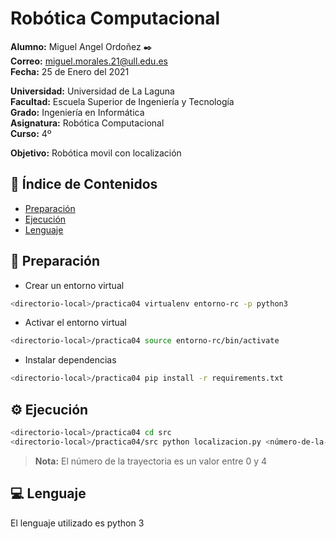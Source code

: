 # **Robótica Computacional**  
  
**Alumno:** Miguel Angel Ordoñez ✒️  
**Correo:** miguel.morales.21@ull.edu.es  
**Fecha:** 25 de Enero del 2021  

**Universidad:** Universidad de La Laguna  
**Facultad:** Escuela Superior de Ingeniería y Tecnología  
**Grado:** Ingeniería en Informática  
**Asignatura:** Robótica Computacional  
**Curso:** 4º  
  
**Objetivo:** Robótica movil con localización


## 📄 **Índice de Contenidos** 

- [ Preparación ](#preparation)
- [ Ejecución ](#execution)
- [ Lenguaje ](#language)


<a name="preparation"></a>
## 🔌 **Preparación** 

* Crear un entorno virtual

```bash
<directorio-local>/practica04 virtualenv entorno-rc -p python3
```

* Activar el entorno virtual

```bash
<directorio-local>/practica04 source entorno-rc/bin/activate
```

* Instalar dependencias

```bash
<directorio-local>/practica04 pip install -r requirements.txt
```

<a name="execution"></a>
## ⚙️ **Ejecución** 

```bash
<directorio-local>/practica04 cd src
<directorio-local>/practica04/src python localizacion.py <número-de-la-trayectoria>
```

> **Nota:** El número de la trayectoria es un valor entre 0 y 4

<a name="language"></a>
## 💻 **Lenguaje** 

El lenguaje utilizado es python 3